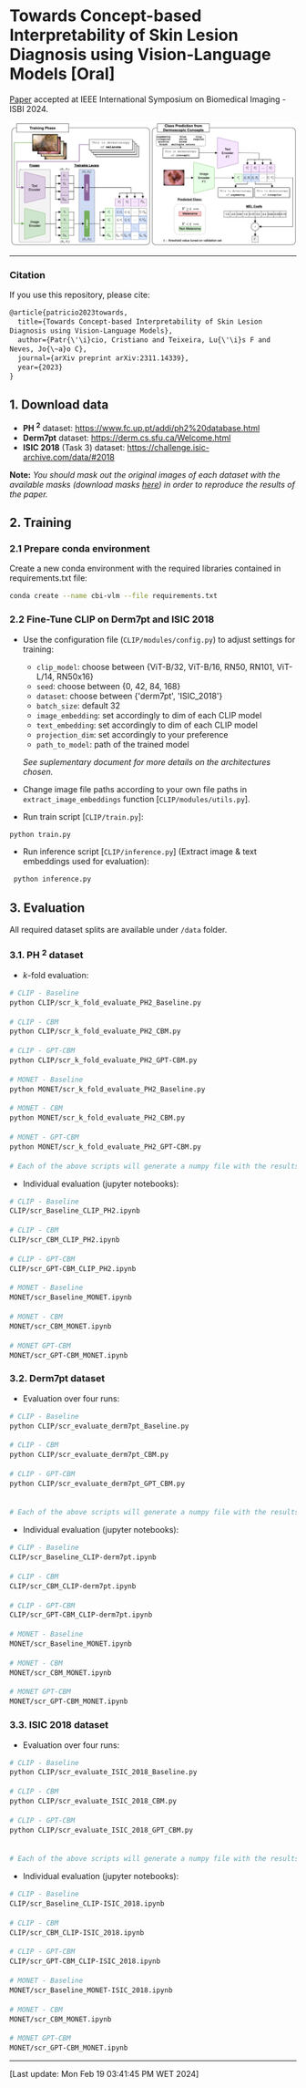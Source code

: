 # Towards Concept-based Interpretability of Skin Lesion Diagnosis using Vision-Language Models [Oral]

[Paper](https://arxiv.org/abs/2311.14339) accepted at IEEE International Symposium on Biomedical Imaging - ISBI 2024.

<img title="ISBI 2024" alt="Towards Concept-based Interpretability of Skin Lesion Diagnosis using Vision-Language Models" src="assets/model_architecture.png">

---

### Citation

If you use this repository, please cite:

```
@article{patricio2023towards,
  title={Towards Concept-based Interpretability of Skin Lesion Diagnosis using Vision-Language Models},
  author={Patr{\'\i}cio, Cristiano and Teixeira, Lu{\'\i}s F and Neves, Jo{\~a}o C},
  journal={arXiv preprint arXiv:2311.14339},
  year={2023}
}
```

## 1. Download data
- **PH $^2$** dataset: https://www.fc.up.pt/addi/ph2%20database.html
- **Derm7pt** dataset: https://derm.cs.sfu.ca/Welcome.html
- **ISIC 2018** (Task 3) dataset: https://challenge.isic-archive.com/data/#2018

**Note:** *You should mask out the original images of each dataset with the available masks (download masks [here](https://ubipt-my.sharepoint.com/:u:/g/personal/cristiano_patricio_ubi_pt/EaYoENWGK3ZLvmMCrOgp6qcBu7v9-hK__lGr4yuKpkneVA?e=ywBfty)) in order to reproduce the results of the paper.*


## 2. Training 
### 2.1 Prepare conda environment

Create a new conda environment with the required libraries contained in requirements.txt file:

```bash
conda create --name cbi-vlm --file requirements.txt
```
### 2.2 Fine-Tune CLIP on Derm7pt and ISIC 2018

- Use the configuration file (`CLIP/modules/config.py`) to adjust settings for training:
    - `clip_model`: choose between {ViT-B/32, ViT-B/16, RN50, RN101, ViT-L/14, RN50x16}
    - `seed`: choose between {0, 42, 84, 168}
    - `dataset`: choose between {'derm7pt', 'ISIC_2018'}
    - `batch_size`: default 32
    - `image_embedding`: set accordingly to dim of each CLIP model
    - `text_embedding`: set accordingly to dim of each CLIP model
    - `projection_dim`: set accordingly to your preference
    - `path_to_model`: path of the trained model 

    *See suplementary document for more details on the architectures chosen.*

- Change image file paths according to your own file paths in `extract_image_embeddings` function [`CLIP/modules/utils.py`].

- Run train script [`CLIP/train.py`]:
 ```python
 python train.py
 ```

- Run inference script [`CLIP/inference.py`] (Extract image & text embeddings used for evaluation):
```python
 python inference.py
```

## 3. Evaluation

All required dataset splits are available under `/data` folder.

### 3.1. PH $^2$ dataset

- $k$-fold evaluation:

```bash
# CLIP - Baseline
python CLIP/scr_k_fold_evaluate_PH2_Baseline.py

# CLIP - CBM
python CLIP/scr_k_fold_evaluate_PH2_CBM.py

# CLIP - GPT-CBM
python CLIP/scr_k_fold_evaluate_PH2_GPT-CBM.py

# MONET - Baseline
python MONET/scr_k_fold_evaluate_PH2_Baseline.py

# MONET - CBM
python MONET/scr_k_fold_evaluate_PH2_CBM.py

# MONET - GPT-CBM
python MONET/scr_k_fold_evaluate_PH2_GPT-CBM.py

# Each of the above scripts will generate a numpy file with the results. Read the file to analyze the results.
```

- Individual evaluation (jupyter notebooks):
```bash
# CLIP - Baseline
CLIP/scr_Baseline_CLIP_PH2.ipynb

# CLIP - CBM
CLIP/scr_CBM_CLIP_PH2.ipynb

# CLIP - GPT-CBM
CLIP/scr_GPT-CBM_CLIP_PH2.ipynb

# MONET - Baseline
MONET/scr_Baseline_MONET.ipynb

# MONET - CBM
MONET/scr_CBM_MONET.ipynb

# MONET GPT-CBM
MONET/scr_GPT-CBM_MONET.ipynb
```

### 3.2. Derm7pt dataset

- Evaluation over four runs:

```bash
# CLIP - Baseline
python CLIP/scr_evaluate_derm7pt_Baseline.py

# CLIP - CBM
python CLIP/scr_evaluate_derm7pt_CBM.py

# CLIP - GPT-CBM
python CLIP/scr_evaluate_derm7pt_GPT_CBM.py


# Each of the above scripts will generate a numpy file with the results. Read the file to analyze the results.
```

- Individual evaluation (jupyter notebooks):
```bash
# CLIP - Baseline
CLIP/scr_Baseline_CLIP-derm7pt.ipynb

# CLIP - CBM
CLIP/scr_CBM_CLIP-derm7pt.ipynb

# CLIP - GPT-CBM
CLIP/scr_GPT-CBM_CLIP-derm7pt.ipynb

# MONET - Baseline
MONET/scr_Baseline_MONET.ipynb

# MONET - CBM
MONET/scr_CBM_MONET.ipynb

# MONET GPT-CBM
MONET/scr_GPT-CBM_MONET.ipynb
```

### 3.3. ISIC 2018 dataset

- Evaluation over four runs:

```bash
# CLIP - Baseline
python CLIP/scr_evaluate_ISIC_2018_Baseline.py

# CLIP - CBM
python CLIP/scr_evaluate_ISIC_2018_CBM.py

# CLIP - GPT-CBM
python CLIP/scr_evaluate_ISIC_2018_GPT_CBM.py


# Each of the above scripts will generate a numpy file with the results. Read the file to analyze the results.
```

- Individual evaluation (jupyter notebooks):
```bash
# CLIP - Baseline
CLIP/scr_Baseline_CLIP-ISIC_2018.ipynb

# CLIP - CBM
CLIP/scr_CBM_CLIP-ISIC_2018.ipynb

# CLIP - GPT-CBM
CLIP/scr_GPT-CBM_CLIP-ISIC_2018.ipynb

# MONET - Baseline
MONET/scr_Baseline_MONET-ISIC_2018.ipynb

# MONET - CBM
MONET/scr_CBM_MONET.ipynb

# MONET GPT-CBM
MONET/scr_GPT-CBM_MONET.ipynb
```

---

[Last update: Mon Feb 19 03:41:45 PM WET 2024]

